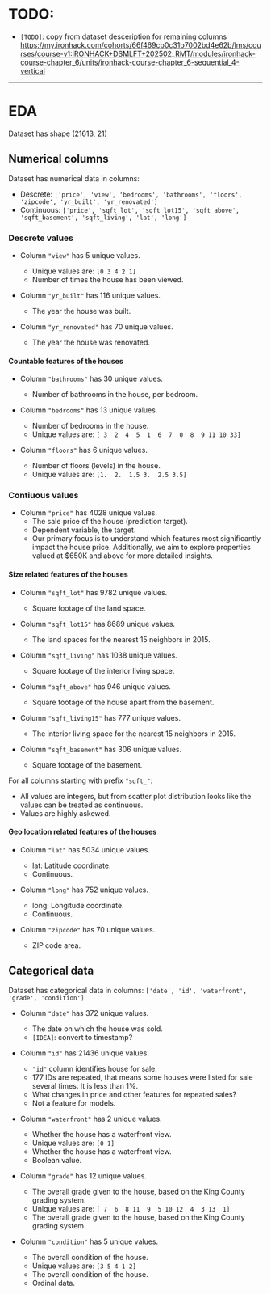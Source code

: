 # TODO:

- `[TODO]`: copy from dataset desceription for remaining columns https://my.ironhack.com/cohorts/66f469cb0c31b7002bd4e62b/lms/courses/course-v1:IRONHACK+DSMLFT+202502_RMT/modules/ironhack-course-chapter_6/units/ironhack-course-chapter_6-sequential_4-vertical


---
# EDA

Dataset has shape (21613, 21)

## Numerical columns
Dataset has numerical data in columns: 
- Descrete: `['price', 'view', 'bedrooms', 'bathrooms', 'floors', 'zipcode', 'yr_built', 'yr_renovated']`
- Continuous: `['price', 'sqft_lot', 'sqft_lot15', 'sqft_above', 'sqft_basement', 'sqft_living', 'lat', 'long']`

### Descrete values

- Column `"view"` has 5 unique values.
  - Unique values are: `[0 3 4 2 1]`
   - Number of times the house has been viewed.

- Column `"yr_built"` has 116 unique values.
  - The year the house was built.
- Column `"yr_renovated"` has 70 unique values.
  - The year the house was renovated.

#### Countable features of the houses

- Column `"bathrooms"` has 30 unique values.
  - Number of bathrooms in the house, per bedroom.

- Column `"bedrooms"` has 13 unique values.
  - Number of bedrooms in the house.
  - Unique values are:
 `[ 3  2  4  5  1  6  7  0  8  9 11 10 33]`

- Column `"floors"` has 6 unique values.
  -  Number of floors (levels) in the house.
  - Unique values are:
 `[1.  2.  1.5 3.  2.5 3.5]`

### Contiuous values
- Column `"price"` has 4028 unique values.
  - The sale price of the house (prediction target).
  - Dependent variable, the target.
  - Our primary focus is to understand which features most significantly impact the house price. Additionally, we aim to explore properties valued at $650K and above for more detailed insights.


#### Size related features of the houses
- Column `"sqft_lot"` has 9782 unique values.
  - Square footage of the land space.

- Column `"sqft_lot15"` has 8689 unique values.
  - The land spaces for the nearest 15 neighbors in 2015.

- Column `"sqft_living"` has 1038 unique values.
  - Square footage of the interior living space.

- Column `"sqft_above"` has 946 unique values.
  - Square footage of the house apart from the basement.
  
- Column `"sqft_living15"` has 777 unique values.
  - The interior living space for the nearest 15 neighbors in 2015.
  
- Column `"sqft_basement"` has 306 unique values.
  - Square footage of the basement.
  
For all columns starting with prefix `"sqft_"`:
  - All values are integers, but from scatter plot distribution looks like the values can be treated as continuous.
  - Values are highly askewed.

#### Geo location related features of the houses
- Column `"lat"` has 5034 unique values.
  - lat: Latitude coordinate.
  - Continuous.

- Column `"long"` has 752 unique values.
  - long: Longitude coordinate.
  - Continuous.

- Column `"zipcode"` has 70 unique values.
  - ZIP code area.

## Categorical data

Dataset has categorical data in columns:
```['date', 'id', 'waterfront', 'grade', 'condition']```

- Column `"date"` has 372 unique values.
  - The date on which the house was sold.
  - `[IDEA]`: convert to timestamp?

- Column `"id"` has 21436 unique values.
  - `"id"` column identifies house for sale. 
  - 177 IDs are repeated, that means some houses were listed for sale several times. It is less than 1%.
  - What changes in price and other features for repeated sales?
  - Not a feature for models.

- Column `"waterfront"` has 2 unique values.
  - Whether the house has a waterfront view.
  - Unique values are: `[0 1]`
  - Whether the house has a waterfront view.
  - Boolean value.

- Column `"grade"` has 12 unique values.
  - The overall grade given to the house, based on the King County grading system.
  - Unique values are:
 `[ 7  6  8 11  9  5 10 12  4  3 13  1]`
  - The overall grade given to the house, based on the King County grading system.

- Column `"condition"` has 5 unique values.
  - The overall condition of the house.
  - Unique values are: `[3 5 4 1 2]`
  - The overall condition of the house.
  - Ordinal data.